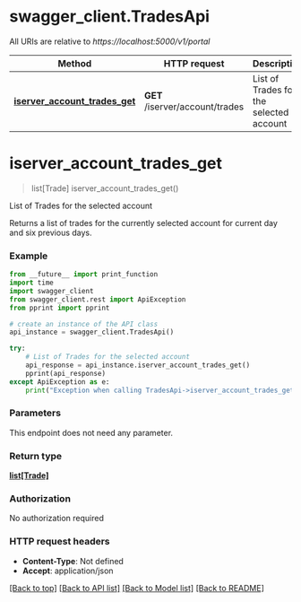 # swagger_client.TradesApi

All URIs are relative to *https://localhost:5000/v1/portal*

Method | HTTP request | Description
------------- | ------------- | -------------
[**iserver_account_trades_get**](TradesApi.md#iserver_account_trades_get) | **GET** /iserver/account/trades | List of Trades for the selected account


# **iserver_account_trades_get**
> list[Trade] iserver_account_trades_get()

List of Trades for the selected account

Returns a list of trades for the currently selected account for current day and six previous days.

### Example
```python
from __future__ import print_function
import time
import swagger_client
from swagger_client.rest import ApiException
from pprint import pprint

# create an instance of the API class
api_instance = swagger_client.TradesApi()

try:
    # List of Trades for the selected account
    api_response = api_instance.iserver_account_trades_get()
    pprint(api_response)
except ApiException as e:
    print("Exception when calling TradesApi->iserver_account_trades_get: %s\n" % e)
```

### Parameters
This endpoint does not need any parameter.

### Return type

[**list[Trade]**](Trade.md)

### Authorization

No authorization required

### HTTP request headers

 - **Content-Type**: Not defined
 - **Accept**: application/json

[[Back to top]](#) [[Back to API list]](../README.md#documentation-for-api-endpoints) [[Back to Model list]](../README.md#documentation-for-models) [[Back to README]](../README.md)


